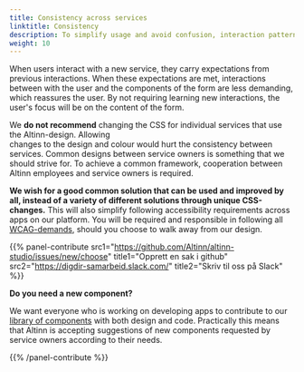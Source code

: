 ```yaml
---
title: Consistency across services
linktitle: Consistency
description: To simplify usage and avoid confusion, interaction patterns should be shared across services. 
weight: 10
---
```


When users interact with a new service, they carry expectations from previous interactions. 
When these expectations are met, interactions between with the user and the components of the form are less demanding, which reassures the user. 
By not requiring learning new interactions, the user's focus will be on the content of the form. 

We **do not recommend** changing the CSS for individual services that use the Altinn-design. Allowing  
changes to the design and colour would hurt the consistency between services. Common designs 
between service owners is something that we should strive for. To achieve a common framework, cooperation between 
Altinn employees and service owners is required.

**We wish for a good common solution that can be used and improved by all, instead of a variety of different solutions through unique CSS-changes.** 
This will also simplify following accessibility requirements across apps on our platform.
You will be required and responsible in following all [WCAG-demands](https://www.uutilsynet.no/wcag-standarden/wcag-20-standarden/86), should you choose to walk away from our design.

{{% panel-contribute 
src1="https://github.com/Altinn/altinn-studio/issues/new/choose" title1="Opprett en sak i github" 
src2="https://digdir-samarbeid.slack.com/" title2="Skriv til oss på Slack" %}}


**Do you need a new component?**

We want everyone who is working on developing apps to contribute to our [library of components](../components)
with both design and code. Practically this means that Altinn is accepting suggestions of new components requested by service owners according to their needs. 

{{% /panel-contribute %}}
